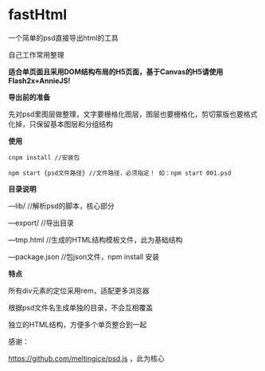 # fastHtml
一个简单的psd直接导出html的工具

自己工作常用整理

**适合单页面且采用DOM结构布局的H5页面，基于Canvas的H5请使用Flash2x+AnnieJS!**

**导出前的准备**

先对psd里图层做整理，文字要栅格化图层，图层也要栅格化，剪切蒙版也要格式化掉，只保留基本图层和分组结构

**使用**

``cnpm install //安装包 ``

``npm start {psd文件路径} //文件路径，必须指定！ 如：npm start 001.psd``

**目录说明**

—lib/	//解析psd的脚本，核心部分

—export/	//导出目录

—tmp.html	//生成的HTML结构模板文件，此为基础结构

—package.json	//包json文件，npm install 安装

**特点**

所有div元素的定位采用rem，适配更多浏览器

根据psd文件名生成单独的目录，不会互相覆盖

独立的HTML结构，方便多个单页整合到一起

感谢：

 https://github.com/meltingice/psd.js ，此为核心